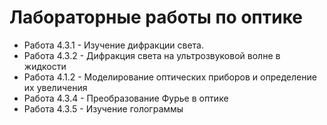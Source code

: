 # Лабораторные работы по оптике
- Работа 4.3.1 - Изучение дифракции света.
- Работа 4.3.2 - Дифракция света на ультрозвуковой волне в жидкости
- Работа 4.1.2 - Моделирование оптических приборов и определение их увеличения
- Работа 4.3.4 - Преобразование Фурье в оптике
- Работа 4.3.5 - Изучение голограммы
